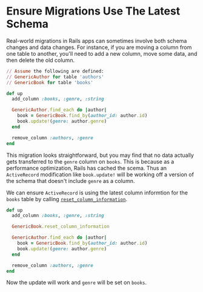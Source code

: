 # Ensure Migrations Use The Latest Schema

Real-world migrations in Rails apps can sometimes involve both schema changes
and data changes. For instance, if you are moving a column from one table to
another, you'll need to add a new column, move some data, and then delete the
old column.

```ruby
// Assume the following are defined:
// GenericAuthor for table 'authors'
// GenericBook for table 'books'

def up
  add_column :books, :genre, :string

  GenericAuthor.find_each do |author|
    book = GenericBook.find_by(author_id: author.id)
    book.update!(genre: author.genre)
  end

  remove_column :authors, :genre
end
```

This migration looks straightforward, but you may find that no data actually
gets transferred to the `genre` column on `books`. This is because as a
performance optimization, Rails has cached the scema. Thus an `ActiveRecord`
modification like `book.update!` will be working off a version of the schema
that doesn't include `genre` as a column.

We can ensure `ActiveRecord` is using the latest column informtion for the
`books` table by calling
[`reset_column_information`](https://api.rubyonrails.org/classes/ActiveRecord/ModelSchema/ClassMethods.html#method-i-reset_column_information).

```ruby
def up
  add_column :books, :genre, :string

  GenericBook.reset_column_information

  GenericAuthor.find_each do |author|
    book = GenericBook.find_by(author_id: author.id)
    book.update!(genre: author.genre)
  end

  remove_column :authors, :genre
end
```

Now the update will work and `genre` will be set on `books`.

